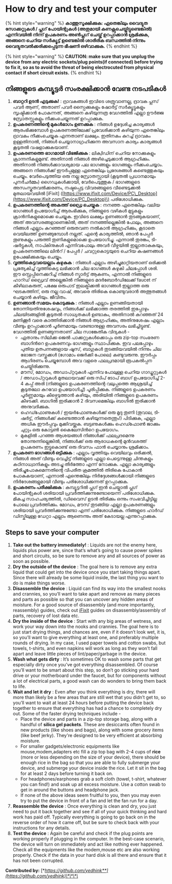 # How to dry and test your computer

{% hint style="warning" %}
**കാത്തുസൂക്ഷിക്കുക: ഏതെങ്കിലും വൈദ്യുത സോക്കറ്റുകൾ / പ്ലഗ് പോയിന്റുകൾ \(അതുമായി കണക്റ്റുചെയ്തിട്ടുണ്ടെങ്കിൽ\) എന്നിവയിൽ നിന്ന് ഉപകരണം അൺപ്ലഗ് ചെയ്ത് ഉറപ്പാക്കാൻ ശ്രമിക്കുക, അങ്ങനെ ചെറിയ സർക്യൂട്ട് ഉണ്ടെങ്കിൽ ശാരീരിക ബന്ധത്തിൽ നിന്നും വൈദ്യുതവൽക്കരിക്കപ്പെടുന്ന ഭീഷണി ഒഴിവാക്കുക.**
{% endhint %}

{% hint style="warning" %}
**CAUTION: make sure that you unplug the device from any electric sockets/plug points\(if connected\) before trying to fix it, so as to avoid the threat of being electrocuted from physical contact if short circuit exists.**
{% endhint %}

## നിങ്ങളുടെ കമ്പ്യൂട്ടർ സംരക്ഷിക്കാൻ വേണ്ട നടപടികൾ

1. **ബാറ്ററി ഉടൻ എടുക്കുക!** : ദ്രാവകങ്ങൾ ഇവിടെ ശത്രുവാണല്ല, ദ്രാവക പ്ലസ് പവർ ആണ്, അതാണ് പവർ സ്പൈക്കുകളും ഷോർട്ട് സർക്യൂട്ടുകളും സൃഷ്ടിക്കാൻ പോകുന്നത്, അങ്ങനെ കഴിയുന്നത്ര വേഗത്തിൽ എല്ലാ ഊർജ്ജ സ്രോതസ്സുകളും നീക്കംചെയ്യുന്നത് ഉറപ്പാക്കുക.
2. **ഉപകരണത്തിന്റെ മുകൾഭാഗം ഉണക്കുക** : നിങ്ങൾ ഉദ്ദേശിച്ച കാര്യങ്ങൾ ആരംഭിക്കുമ്പോൾ ഉപകരണത്തിലേക്ക് പ്രവേശിക്കാൻ കഴിയുന്ന ഏതെങ്കിലും ദ്രാവകം നീക്കംചെയ്യുക എന്നതാണ് ലക്ഷ്യം. ഇതിനകം കുറച്ച് ദ്രാവകം ഉള്ളതിനാൽ, നിങ്ങൾ ചെയ്യാനാഗ്രഹിക്കുന്ന അവസാന കാര്യം കാര്യങ്ങൾ കൂടുതൽ വഷളാക്കുകയാണ്.
3. **ഉപകരണത്തെ ഭാഗമായി വിഭജിക്കുക** : ലിക്വിഡിന് ചെറിയ നോക്കുകളും ക്രാന്നനികളുമുണ്ട്. അതിനാൽ നിങ്ങൾ അഴിച്ചെടുക്കാൻ ആഗ്രഹിക്കും. അതിനാൽ നിങ്ങൾക്കാവശ്യമായ പല ഭാഗങ്ങളും ഭാഗങ്ങളും നീക്കംചെയ്യാം. അങ്ങനെ നിങ്ങൾക്ക് ഈർപ്പമുള്ള ഏതെങ്കിലും പ്രദേശങ്ങൾ കണ്ടെത്തുകയും ചെയ്യും. വേർപെടുത്തിയ ഒരു നല്ല സ്രോതസ്സായി \(കൂടുതൽ പ്രധാനമായും പുനർചർമ്മം\) ഗൈഡുകൾക്കായി, വേർപെടുത്തുക / ഭാഗങ്ങളുടെ അസംസ്കൃതവൽക്കരണം, നഷ്ടപ്പെട്ട വിവരങ്ങളുടെ വീണ്ടെടുക്കൽ മുതലായവയിൽ \[iFixit\] \([https://www.ifixit.com/Device/PC\_Desktop](https://www.ifixit.com/Device/PC_Desktop)\) പരിശോധിക്കുക.
4. **ഉപകരണത്തിന്റെ അകത്ത് ഡ്രൈ ചെയ്യുക** : നനഞ്ഞ ഏതെങ്കിലും വലിയ ഭാഗങ്ങൾ ഉപയോഗിച്ച് ആരംഭിക്കുക, നിങ്ങളുടെ വഴികൾ മുട്ടുകളും ക്രാൻനികളുമൊക്കെ ചെയ്യുക. ഇവിടെ ലക്ഷ്യം ഉണങ്ങാൻ തുടങ്ങുകയാണ്, അത് അവസരങ്ങളാണെങ്കിൽ, അത് നനഞ്ഞില്ലെങ്കിൽ പോലും, അങ്ങനെ നിങ്ങൾ എല്ലാം കുറഞ്ഞത് ഒരുതവണ നൽകാൻ ആഗ്രഹിക്കും, കൂടാതെ വെയിലത്ത് ഉണങ്ങുമ്പോൾ നല്ലത്. എന്റെ കാര്യത്തിൽ, ഞാൻ പേപ്പർ തൂണുകളും പരുത്തി തുണികളുമൊക്കെ ഉപയോഗിച്ചു. എന്നാൽ തുരങ്കം, ടി-ഷർട്ടുകൾ, നാപ്കിനുകൾ എന്നിവപോലും അവർ വീഴ്ചയിൽ ഇല്ലാതാകുകയും, ഉപകരണത്തിലെ ലിൻറ് / പേപ്പർ / ചവറ്റുകൊട്ടയുടെ ചെറിയ കഷണങ്ങൾ ഉപേക്ഷിക്കുകയും ചെയ്യും.
5. **വൃത്തികെട്ടവയെല്ലാം കഴുകുക** : നിങ്ങൾ എല്ലാം അഴിച്ചുമാറ്റിയതാണ് ഒരിക്കൽ പ്രത്യേകിച്ച് വൃത്തികെട്ട ലഭിക്കാൻ ചില ഭാഗങ്ങൾ കഴുകി ചിലപ്പോൾ ശരി. ഈ സ്റ്റെപ്പിനെക്കുറിച്ച് നിങ്ങൾ സ്മാർട്ട് ആകണം, എന്നാൽ നിങ്ങളുടെ ഹാറ്ഡ് ഡ്രൈവ് അല്ലെങ്കിൽ നിങ്ങളുടെ മദർബോർഡിലേക്ക് faucet ന് കീഴിലാകരുത്, പക്ഷേ ഒരുപാട് ഇലക്ട്രിക്കൽ ഭാഗങ്ങൾ ഇല്ലാത്ത ഒരു ഘടകത്തിന്, ഒരു നല്ല വാഷ്, അവരെ തിരികെ കൊണ്ടുവരാൻ അത്ഭുതങ്ങൾ ചെയ്യാൻ കഴിയും. ജീവിതം.
6. **ഉണങ്ങാൻ സമയം കൊടുക്കുക** : നിങ്ങൾ എല്ലാം ഉണങ്ങിയതായി തോന്നിയതിനുശേഷവും, നിങ്ങൾക്ക് ലഭിക്കാത്ത തരത്തിൽ ഇപ്പോഴും ചിലയിടങ്ങളിൽ കൂടുതൽ സാധ്യതകൾ ഉണ്ടാകും, അതിനാൽ കുറഞ്ഞത് 24 മണിക്കൂർ വരെ കാത്തിരിക്കാൻ നിങ്ങൾ ആഗ്രഹിക്കും, അതിനുശേഷം എല്ലാം വീണ്ടും ഉറപ്പാക്കാൻ പൂർണമായും വരണ്ടാനുള്ള അവസരം ലഭിച്ചിട്ടുണ്ട്. വേഗത്തിൽ ഉണങ്ങുന്നതാണ് ചില സാങ്കേതിക വിദ്യകൾ -
   * ഏതാനും സിലിക്ക ജെൽ പാക്കറ്റുകൾക്കൊപ്പം ഒരു zip-top സംഭരണ ബാഗിൻറെ ഉപകരണവും ഭാഗങ്ങളും സ്ഥാപിക്കുക. ഇവ പലപ്പോഴും പുതിയ ഉത്പന്നങ്ങളായ ഷൂസ്, ബാഗുകൾ തുടങ്ങിയവയിൽ നിന്നും ചില ഭോജന വസ്തുക്കൾ \(ഗോമാം ജെർക്കി പോലെ\) കണ്ടുവരുന്നു. ഈർപ്പം ആഗിരണം ചെയ്യുമ്പോൾ അവ വളരെ ഫലപ്രദമായി രൂപകൽപ്പന ചെയ്തിരിക്കുന്നു.  
   * മൗസ്, മോഡം, അഡാപ്റ്ററുകൾ എന്നിവ പോലുള്ള ചെറിയ ഗാഡ്ജറ്റുകൾ / അഡാപ്റ്ററുകൾ മുതലായവക്ക് ഒരു സിപ് ടോപ് ബാഗ് ഉപയോഗിച്ച് 2-4 കപ്പ് അരി \(നിങ്ങളുടെ ഉപകരണത്തിന്റെ വലുപ്പത്തെ ആശ്രയിച്ച് കൂടുതലോ കുറവോ ഉപയോഗിച്ച്\) പൂരിപ്പിക്കുക. നിങ്ങളുടെ ഉപകരണം പൂർണ്ണമായും കീഴ്പെടുത്താൻ കഴിയും, അരിയിൽ നിങ്ങളുടെ ഉപകരണം കീഴടക്കി. ബാഗിൽ ഇരിക്കാൻ 2 ദിവസമെങ്കിലും ബാഗിൽ ഇരിക്കാൻ അനുവദിക്കുക.  
   * ഹെഡ്ഫോണുകൾ / ഇയർഫോണുകൾക്ക് ഒരു മൃദു തുണി \(തൂവാല, ടി-ഷർട്ട്, നിങ്ങൾക്ക് കണ്ടെത്താൻ കഴിയുന്നതെന്തും!\) പിടിക്കുക, എല്ലാ അധിക ഈർപ്പവും മുക്കിവയ്ക്കുക. ബട്ടണുകൾക്കും ഹെഡ്ഫോൺ ജാക്കും ചുറ്റും ഒരു കോട്ടൺ കൈലേസിൻറെ ഉപയോഗം.  
   * മുകളിൽ പറഞ്ഞ ആശയങ്ങൾ നിങ്ങൾക്ക് ഫലപ്രദമെന്നു തോന്നുന്നില്ലെങ്കിൽ, നിങ്ങൾക്ക് ഒരു ആരാധകന്റെ മുൻവശത്ത് ഉപകരണം ഇട്ടുകൊണ്ട് ഒരു ദിവസം ഫാൻ ചെയ്യാനും ശ്രമിക്കാം.  
7. **ഉപകരണ ഭാഗങ്ങൾ ഒട്ടിക്കുക** : എല്ലാം വൃത്തിയും വെയിലവും ഒരിക്കൽ, നിങ്ങൾ അത് വീണ്ടും വെച്ചിട്ട് നിങ്ങളുടെ എല്ലാ പെട്ടെന്നുള്ള ചിന്തകളും കഠിനാധ്വാനികളും അടച്ചു തീർത്തോ എന്ന് നോക്കുക. എല്ലാ കാര്യങ്ങളും തിരിച്ചുപോകുമെന്നതിന്റെ വിപരീത ക്രമത്തിൽ തിരികെ പോകാൻ പോകുകയാണ്, എന്നാൽ എന്തെങ്കിലും നിർദ്ദേശങ്ങൾക്കായി നിങ്ങളുടെ നിർദേശങ്ങളുമായി വീണ്ടും പരിശോധിക്കുന്നത് ഉറപ്പാക്കുക.
8. **ഉപകരണം പരീക്ഷിക്കുക** : കമ്പ്യൂട്ടറിൽ പ്ലഗ് ഇൻ ചെയ്താൽ പ്ലഗ് പോയിന്റുകൾ ശരിയായി പ്രവർത്തിക്കുന്നുണ്ടോയെന്ന് പരിശോധിക്കുക. മികച്ച സാഹചര്യത്തിൽ, ഡിവൈസ് ഉടൻ തിരിക്കും ഒന്നും സംഭവിച്ചിട്ടില്ല പോലെ പ്രവർത്തിക്കും. മോഡം, മൗസ് തുടങ്ങിയ എല്ലാ ഉപകരണങ്ങളും ശരിയായി പ്രവർത്തിക്കുന്നുണ്ടോ എന്ന് പരിശോധിക്കുക. നിങ്ങളുടെ ഹാർഡ് ഡിസ്കിലുള്ള ഡേറ്റാ എല്ലാം ആണെന്നും അത് കേടായല്ല എന്നുറപ്പാക്കുക.

## Steps to save your computer

1. **Take out the battery immediately!** : Liquids are not the enemy here, liquids plus power are, since that’s what’s going to cause power spikes and short circuits, so be sure to remove any and all sources of power as soon as possible.
2. **Dry the outside of the device** : The goal here is to remove any extra liquid that could get into the device once you start taking things apart. Since there will already be some liquid inside, the last thing you want to do is make things worse.
3. **Disassemble the device** : Liquid can find its way into the smallest nooks and crannies, so you’ll want to take apart and remove as many pieces and parts as possible so that you can uncover any hidden areas of moisture. For a good source of disassembly \(and more importantly, reassembly\) guides, check out [iFixit](https://www.ifixit.com/Device/PC_Desktop) guides on disassembly/assembly of parts, recovery of lost data etc.
4. **Dry the inside of the device** : Start with any big areas of wetness, and work your way down into the nooks and crannies. The goal here is to just start drying things, and chances are, even if it doesn’t look wet, it is, so you’ll want to give everything at least one, and preferably multiple rounds of drying. In my case, I used paper towels and cotton swabs, but towels, t-shirts, and even napkins will work as long as they won’t fall apart and leave little pieces of lint/paper/garbage in the device.
5. **Wash what gets dirty** : It’s sometimes OK to wash some parts that get especially dirty once you’ve got everything disassembled. Of course you’ll want to be smart about this step, so don’t go sticking your hard drive or your motherboard under the faucet, but for components without a lot of electrical parts, a good wash can do wonders to bring them back to life.
6. **Wait and let it dry** : Even after you think everything is dry, there will more than likely be a few areas that are still wet that you didn’t get to, so you’ll want to wait at least 24 hours before putting the device back together to ensure that everything has had a chance to completely dry out. Some of the faster drying techniques include -
   * Place the device and parts in a zip-top storage bag, along with a handful of **silica gel packets**. These are desiccants often found in new products \(like shoes and bags\), along with some grocery items \(like beef jerky\). They're designed to be very efficient at absorbing moisture.  
   * For smaller gadgets/electronic equipments like mouse,modem,adapters etc fill a zip top bag with 2-4 cups of **rice** \(more or less depending on the size of your device\), there should be enough rice in the bag so that you are able to fully submerge your device, and submerge your device inside the rice. Let it sit in the bag for at least 2 days before turning it back on.  
   * For headphones/earphones grab a soft cloth \(towel, t-shirt, whatever you can find!\) and soak up all excess moisture. Use a cotton swab to get in around the buttons and headphone jack.  
   * If none of the above ideas seem fruitful to you, then you may even try to put the device in front of a fan and let the fan run for a day.  
7. **Reassemble the device** : Once everything is clean and dry, you just need to put it back together and see if all of your quick thinking and hard work has paid off. Typically everything is going to go back on in the reverse order of how it came off, but be sure to check back with your instructions for any details.
8. **Test the device** : Again be careful and check if the plug points are working properly if plugging in the computer. In the best-case scenario, the device will turn on immediately and act like nothing ever happened. Check all the equipments like the modem,mouse etc are also working properly. Check if the data in your hard disk is all there and ensure that it has not been corrupted.

**Contributed by:** [**https://github.com/yedhink**](https://github.com/yedhink)\*\*\*\*

